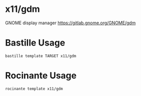 # x11/gdm
GNOME display manager
https://gitlab.gnome.org/GNOME/gdm

# Bastille Usage
```shell
bastille template TARGET x11/gdm
```

# Rocinante Usage
```shell
rocinante template x11/gdm
```
